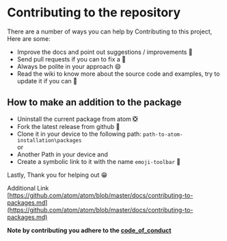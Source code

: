 # Contributing to the repository

There are a number of ways you can help by Contributing to this project, Here are some:

- Improve the docs and point out suggestions / improvements :open_file_folder:
- Send pull requests if you can to fix a :bug:
- Always be polite in your approach :smile:
- Read the wiki to know more about the source code and examples, try to update it if you can :information_desk_person:

## How to make an addition to the package
- Uninstall the current package from atom :negative_squared_cross_mark:
- Fork the latest release from github :fork_and_knife:
- Clone it in your device to the following path:
`path-to-atom-installation\packages`<br>
or<br>
- Another Path in your device and
- Create a symbolic link to it with the name `emoji-toolbar` :link:

Lastly, Thank you for helping out :grin:

Additional Link [https://github.com/atom/atom/blob/master/docs/contributing-to-packages.md](https://github.com/atom/atom/blob/master/docs/contributing-to-packages.md)

**Note by contributing you adhere to the [code_of_conduct](https://github.com/puranjayjain/emoji-toolbar/blob/master/.github/CODE_OF_CONDUCT.md)**
